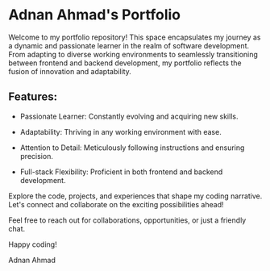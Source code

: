 # Adnan Ahmad's Portfolio

Welcome to my portfolio repository! This space encapsulates my journey as a dynamic and passionate learner in the realm of software development. From adapting to diverse working environments to seamlessly transitioning between frontend and backend development, my portfolio reflects the fusion of innovation and adaptability.

## Features:

- Passionate Learner: Constantly evolving and acquiring new skills.

- Adaptability: Thriving in any working environment with ease.

- Attention to Detail: Meticulously following instructions and ensuring precision.

- Full-stack Flexibility: Proficient in both frontend and backend development.

Explore the code, projects, and experiences that shape my coding narrative. Let's connect and collaborate on the exciting possibilities ahead!

Feel free to reach out for collaborations, opportunities, or just a friendly chat.

Happy coding!

Adnan Ahmad
